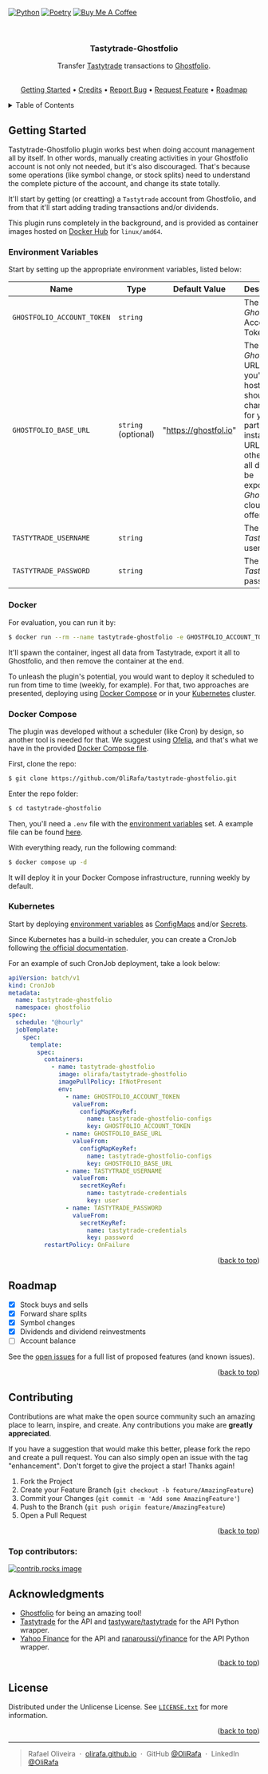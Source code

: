 <!-- Improved compatibility of back to top link: See: https://github.com/othneildrew/Best-README-Template/pull/73 -->
<a id="readme-top"></a>



<!-- PROJECT SHIELDS -->
<!--
*** I'm using markdown "reference style" links for readability.
*** Reference links are enclosed in brackets [ ] instead of parentheses ( ).
*** See the bottom of this document for the declaration of the reference variables
*** for contributors-url, forks-url, etc. This is an optional, concise syntax you may use.
*** https://www.markdownguide.org/basic-syntax/#reference-style-links
-->
[![Python][python-shield]][python-url]
[![Poetry][poetry-shield]][poetry-url]
[![Buy Me A Coffee][buy-me-a-coffee-shield]][buy-me-a-coffee-url]



<!-- PROJECT LOGO -->
<br />
<div align="center">
<h3 align="center">Tastytrade-Ghostfolio</h3>

  <p align="center">
    Transfer <a href="https://tastytrade.com" target="_blank">Tastytrade</a> transactions to <a href="https://github.com/ghostfolio/ghostfolio" target="_blank">Ghostfolio</a>.
    <br />
    <br />
    <p align="center">
      <a href="#getting-started">Getting Started</a> •
      <a href="#credits">Credits</a> •
      <a href="https://github.com/OliRafa/tastytrade-ghostfolio/issues/new?labels=bug&template=bug-report---.md">Report Bug</a> •
      <a href="https://github.com/OliRafa/tastytrade-ghostfolio/issues/new?labels=enhancement&template=feature-request---.md">Request Feature</a> •
      <a href="#roadmap">Roadmap</a>
    </p>
  </p>
</div>



<!-- TABLE OF CONTENTS -->
<details>
  <summary>Table of Contents</summary>
  <ol>
    <li>
      <a href="#getting-started">Getting Started</a>
      <ul>
        <li><a href="#environment-variables">Environment Variables</a></li>
        <li><a href="#docker">Docker</a></li>
        <li><a href="#docker-compose">Run with Docker Compose</a></li>
        <li><a href="#kubernetes">Kubernetes</a></li>
      </ul>
    </li>
    <li><a href="#roadmap">Roadmap</a></li>
    <li><a href="#contributing">Contributing</a></li>
    <li><a href="#license">License</a></li>
    <li><a href="#contact">Contact</a></li>
    <li><a href="#acknowledgments">Acknowledgments</a></li>
  </ol>
</details>


<!-- GETTING STARTED -->
## Getting Started

Tastytrade-Ghostfolio plugin works best when doing account management all by itself.
In other words, manually creating activities in your Ghostfolio account is not only not needed, but it's also discouraged.
That's because some operations (like symbol change, or stock splits) need to understand the complete picture of the account, and change its state
totally.

It'll start by getting (or creatting) a `Tastytrade` account from Ghostfolio, and from that it'll start adding trading transactions and/or dividends.

This plugin runs completely in the background, and is provided as container images hosted on
<a href="https://hub.docker.com/r/olirafa/tastytrade-ghostfolio" target="_blank">Docker Hub</a> for `linux/amd64`.



### Environment Variables

Start by setting up the appropriate environment variables, listed below:

| Name                       | Type                | Default Value         | Description                                                                                                                                                             |
| -------------------------- | ------------------- | --------------------- | ----------------------------------------------------------------------------------------------------------------------------------------------------------------------- |
| `GHOSTFOLIO_ACCOUNT_TOKEN` | `string`            |                       | The _Ghostfolio_ Account Token.                                                                                                                                         |
| `GHOSTFOLIO_BASE_URL`      | `string` (optional) | "https://ghostfol.io" | The _Ghostfolio_ URL. If you're self hosting you should change it for your particular instance URL, otherwise all data will be exported to _Ghostfolio_ cloud offering. |
| `TASTYTRADE_USERNAME`      | `string`            |                       | The _Tastytrade_ username.                                                                                                                                              |
| `TASTYTRADE_PASSWORD`      | `string`            |                       | The _Tastytrade_ password.                                                                                                                                              |


### Docker

For evaluation, you can run it by:

```sh
$ docker run --rm --name tastytrade-ghostfolio -e GHOSTFOLIO_ACCOUNT_TOKEN=<account_token> -e TASTYTRADE_USERNAME=myuser -e TASTYTRADE_PASSWORD=super_secure olirafa/tastytrade-ghostfolio
```

It'll spawn the container, ingest all data from Tastytrade, export it all to Ghostfolio, and then remove the container at the end.

To unleash the plugin's potential, you would want to deploy it scheduled to run from time to time (weekly, for example).
For that, two approaches are presented, deploying using <a href="#docker-compose">Docker Compose</a> or in your
<a href="#kubernetes">Kubernetes</a> cluster.

### Docker Compose

The plugin was developed without a scheduler (like Cron) by design, so another tool is needed for that.
We suggest using <a href="https://github.com/mcuadros/ofelia" target="_blank">Ofelia</a>, and that's what we have in the provided
<a href="https://github.com/OliRafa/tastytrade-ghostfolio/blob/main/docker-compose.yml" target="_blank">Docker Compose file</a>.

First, clone the repo:
```sh
$ git clone https://github.com/OliRafa/tastytrade-ghostfolio.git
```

Enter the repo folder:
```sh
$ cd tastytrade-ghostfolio
```

Then, you'll need a `.env` file with the <a href="#environment-variables">environment variables</a> set.
A example file can be found <a href="https://github.com/OliRafa/tastytrade-ghostfolio/blob/main/.env.example" target="_blank">here</a>.

With everything ready, run the following command:
```sh
$ docker compose up -d
```

It will deploy it in your Docker Compose infrastructure, running weekly by default.

### Kubernetes

Start by deploying <a href="#environment-variables">environment variables</a> as
<a href="https://kubernetes.io/docs/concepts/configuration/configmap" target="_blank">ConfigMaps</a> and/or
<a href="https://kubernetes.io/docs/concepts/configuration/secret" target="_blank">Secrets</a>.

Since Kubernetes has a build-in scheduler, you can create a CronJob following
<a href="https://kubernetes.io/docs/tasks/job/automated-tasks-with-cron-jobs" target="_blank">the official documentation</a>.

For an example of such CronJob deployment, take a look below:
```yaml
apiVersion: batch/v1
kind: CronJob
metadata:
  name: tastytrade-ghostfolio
  namespace: ghostfolio
spec:
  schedule: "@hourly"
  jobTemplate:
    spec:
      template:
        spec:
          containers:
            - name: tastytrade-ghostfolio
              image: olirafa/tastytrade-ghostfolio
              imagePullPolicy: IfNotPresent
              env:
                - name: GHOSTFOLIO_ACCOUNT_TOKEN
                  valueFrom:
                    configMapKeyRef:
                      name: tastytrade-ghostfolio-configs
                      key: GHOSTFOLIO_ACCOUNT_TOKEN
                - name: GHOSTFOLIO_BASE_URL
                  valueFrom:
                    configMapKeyRef:
                      name: tastytrade-ghostfolio-configs
                      key: GHOSTFOLIO_BASE_URL
                - name: TASTYTRADE_USERNAME
                  valueFrom:
                    secretKeyRef:
                      name: tastytrade-credentials
                      key: user
                - name: TASTYTRADE_PASSWORD
                  valueFrom:
                    secretKeyRef:
                      name: tastytrade-credentials
                      key: password
          restartPolicy: OnFailure
```

<p align="right">(<a href="#readme-top">back to top</a>)</p>


<!-- ROADMAP -->
## Roadmap

- [x] Stock buys and sells
- [x] Forward share splits
- [x] Symbol changes
- [x] Dividends and dividend reinvestments
- [ ] Account balance

See the [open issues](https://github.com/OliRafa/tastytrade-ghostfolio/issues) for a full list of proposed features (and known issues).

<p align="right">(<a href="#readme-top">back to top</a>)</p>



<!-- CONTRIBUTING -->
## Contributing

Contributions are what make the open source community such an amazing place to learn, inspire, and create. Any contributions you make are **greatly appreciated**.

If you have a suggestion that would make this better, please fork the repo and create a pull request. You can also simply open an issue with the tag "enhancement".
Don't forget to give the project a star! Thanks again!

1. Fork the Project
2. Create your Feature Branch (`git checkout -b feature/AmazingFeature`)
3. Commit your Changes (`git commit -m 'Add some AmazingFeature'`)
4. Push to the Branch (`git push origin feature/AmazingFeature`)
5. Open a Pull Request

<p align="right">(<a href="#readme-top">back to top</a>)</p>

### Top contributors:

<a href="https://github.com/OliRafa/tastytrade-ghostfolio/graphs/contributors">
  <img src="https://contrib.rocks/image?repo=OliRafa/tastytrade-ghostfolio" alt="contrib.rocks image" />
</a>



<!-- ACKNOWLEDGMENTS -->
## Acknowledgments

* <a href="https://github.com/ghostfolio/ghostfolio" target="_blank">Ghostfolio</a> for being an amazing tool!
* <a href="https://tastytrade.com" target="_blank">Tastytrade</a> for the API and
<a href="https://github.com/tastyware/tastytrade" target="_blank">tastyware/tastytrade</a> for the API Python wrapper.
* <a href="https://finance.yahoo.com/" target="_blank">Yahoo Finance</a> for the API and
<a href="https://github.com/ranaroussi/yfinance" target="_blank">ranaroussi/yfinance</a> for the API Python wrapper.

<p align="right">(<a href="#readme-top">back to top</a>)</p>



<!-- LICENSE -->
## License

Distributed under the Unlicense License.
See <a href="https://github.com/OliRafa/tastytrade-ghostfolio/blob/main/LICENSE" target="_blank">`LICENSE.txt`</a> for more information.

<p align="right">(<a href="#readme-top">back to top</a>)</p>


---

> Rafael Oliveira &nbsp;&middot;&nbsp;
> [olirafa.github.io](https://olirafa.github.io) &nbsp;&middot;&nbsp;
> GitHub [@OliRafa](https://github.com/OliRafa) &nbsp;&middot;&nbsp;
> LinkedIn [@OliRafa](https://www.linkedin.com/in/OliRafa)




<!-- MARKDOWN LINKS & IMAGES -->
<!-- https://www.markdownguide.org/basic-syntax/#reference-style-links -->
[buy-me-a-coffee-shield]: https://img.shields.io/badge/buy_me_a_coffee-FFDD00?style=for-the-badge&logo=buy-me-a-coffee&logoColor=black
[buy-me-a-coffee-url]: https://buymeacoffee.com/olirafa
[poetry-shield]: https://img.shields.io/endpoint?url=https://python-poetry.org/badge/v0.json&style=for-the-badge
[poetry-url]: https://python-poetry.org
[python-shield]: https://img.shields.io/badge/python-3670A0?style=for-the-badge&logo=python&logoColor=ffdd54
[python-url]: https://www.python.org